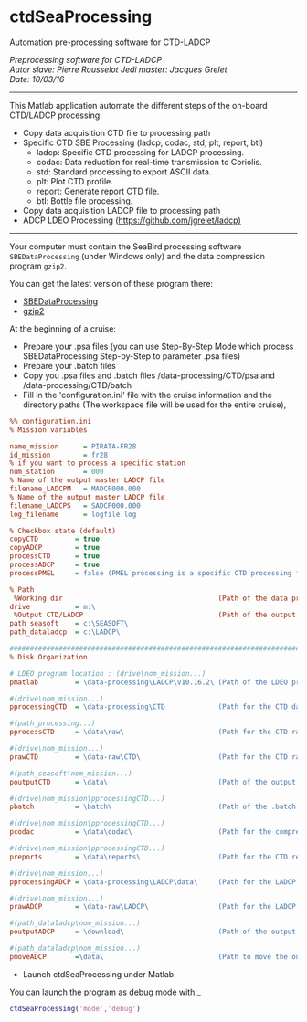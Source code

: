 # ctdSeaProcessing

Automation pre-processing software for CTD-LADCP

 _Preprocessing software for CTD-LADCP_  
 _Autor slave: Pierre Rousselot_
 _Jedi master: Jacques Grelet_  
 _Date: 10/03/16_  

-----------------------------------------------------------------------

This Matlab application automate the different steps of the on-board CTD/LADCP processing:

* Copy data acquisition CTD file to processing path
* Specific CTD SBE Processing (ladcp, codac, std, plt, report, btl)
  * ladcp: Specific CTD processing for LADCP processing.
  * codac: Data reduction for real-time transmission to Coriolis.
  * std: Standard processing to export ASCII data.
  * plt: Plot CTD profile.
  * report: Generate report CTD file.  
  * btl: Bottle file processing.
* Copy data acquisition LADCP file to processing path
* ADCP LDEO Processing (<https://github.com/jgrelet/ladcp)>

-----------------------------------------------------------------------
Your computer must contain the SeaBird processing software `SBEDataProcessing` (under Windows only) and the data compression program `gzip2`.

You can get the latest version of these program there:

* [SBEDataProcessing](http://www.seabird.com/software/sbe-data-processing)
* [gzip2](https://github.com/anandology/gzip2)
  
At the beginning of a cruise:

* Prepare your .psa files (you can use Step-By-Step Mode which process SBEDataProcessing Step-by-Step to parameter .psa files)
* Prepare your .batch files
* Copy you .psa files and .batch files <cruise>/data-processing/CTD/psa and <cruise>/data-processing/CTD/batch
* Fill in the 'configuration.ini' file with the cruise information and the directory paths
(The workspace file will be used for the entire cruise),

``` ini
%% configuration.ini
% Mission variables

name_mission      = PIRATA-FR28
id_mission        = fr28
% if you want to process a specific station
num_station       = 000
% Name of the output master LADCP file
filename_LADCPM   = MADCP000.000
% Name of the output master LADCP file
filename_LADCPS   = SADCP000.000
log_filename      = logfile.log

% Checkbox state (default)
copyCTD         = true
copyADCP        = true
processCTD      = true
processADCP     = true
processPMEL     = false (PMEL processing is a specific CTD processing for profile without bottle)

% Path
 %Working dir                                      (Path of the data processing directory)
drive           = m:\
 %Output CTD/LADCP                                 (Path of the output CTD and LADCP files)
path_seasoft    = c:\SEASOFT\
path_dataladcp  = c:\LADCP\

############################################################################
% Disk Organization

# LDEO program location : (drive\nom_mission...)
pmatlab         = \data-processing\LADCP\v10.16.2\ (Path of the LDEO program directory)

#(drive\nom_mission...)
pprocessingCTD  = \data-processing\CTD             (Path for the CTD data processed files)

#(path_processing...)
pprocessCTD     = \data\raw\                       (Path for the CTD raw-data before processing)

#(drive\nom_mission...)
prawCTD         = \data-raw\CTD\                   (Path for the CTD raw-data files)

#(path_seasoft\nom_mission...)
poutputCTD      = \data\                           (Path of the output CTD files)

#(drive\nom_mission\pprocessingCTD...)
pbatch          = \batch\                          (Path of the .batch files for processing)

#(drive\nom_mission\pprocessingCTD...)
pcodac          = \data\codac\                     (Path for the compressed CTD files for CORIOLIS)

#(drive\nom_mission\pprocessingCTD...)
preports        = \data\reports\                   (Path for the CTD report files)

#(drive\nom_mission...)
pprocessingADCP = \data-processing\LADCP\data\     (Path for the LADCP data processed files)

#(drive\nom_mission...)
prawADCP        = \data-raw\LADCP\                 (Path for the LADCP raw-data before processing)

#(path_dataladcp\nom_mission...)
poutputADCP     = \download\                       (Path of the output LADCP files)

#(path_dataladcp\nom_mission...)
pmoveADCP       =\data\                            (Path to move the output LADCP files)
```

* Launch ctdSeaProcessing under Matlab.

You can launch the program as debug mode with:_

``` matlab
ctdSeaProcessing('mode','debug')
```
